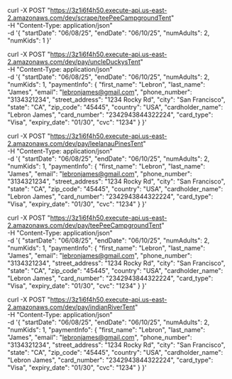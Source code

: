 curl -X POST "https://3z1i6f4h50.execute-api.us-east-2.amazonaws.com/dev/scrape/teePeeCampgroundTent" \
-H "Content-Type: application/json" \
-d '{
"startDate": "06/08/25",
"endDate": "06/10/25",
"numAdults": 2,
"numKids": 1
}'

curl -X POST "https://3z1i6f4h50.execute-api.us-east-2.amazonaws.com/dev/pay/uncleDuckysTent" \
-H "Content-Type: application/json" \
-d '{
"startDate": "06/08/25",
"endDate": "06/10/25",
"numAdults": 2,
"numKids": 1,
"paymentInfo": {
"first_name": "Lebron",
"last_name": "James",
"email": "lebronjames@gmail.com",
"phone_number": "3134321234",
"street_address": "1234 Rocky Rd",
"city": "San Francisco",
"state": "CA",
"zip_code": "45445",
"country": "USA",
"cardholder_name": "Lebron James",
"card_number": "2342943844322224",
"card_type": "Visa",
"expiry_date": "01/30",
"cvc": "1234"
}
}'

curl -X POST "https://3z1i6f4h50.execute-api.us-east-2.amazonaws.com/dev/pay/leelanauPinesTent" \
-H "Content-Type: application/json" \
-d '{
"startDate": "06/08/25",
"endDate": "06/10/25",
"numAdults": 2,
"numKids": 1,
"paymentInfo": {
"first_name": "Lebron",
"last_name": "James",
"email": "lebronjames@gmail.com",
"phone_number": "3134321234",
"street_address": "1234 Rocky Rd",
"city": "San Francisco",
"state": "CA",
"zip_code": "45445",
"country": "USA",
"cardholder_name": "Lebron James",
"card_number": "2342943844322224",
"card_type": "Visa",
"expiry_date": "01/30",
"cvc": "1234"
}
}'

curl -X POST "https://3z1i6f4h50.execute-api.us-east-2.amazonaws.com/dev/pay/teePeeCampgroundTent" \
-H "Content-Type: application/json" \
-d '{
"startDate": "06/08/25",
"endDate": "06/10/25",
"numAdults": 2,
"numKids": 1,
"paymentInfo": {
"first_name": "Lebron",
"last_name": "James",
"email": "lebronjames@gmail.com",
"phone_number": "3134321234",
"street_address": "1234 Rocky Rd",
"city": "San Francisco",
"state": "CA",
"zip_code": "45445",
"country": "USA",
"cardholder_name": "Lebron James",
"card_number": "2342943844322224",
"card_type": "Visa",
"expiry_date": "01/30",
"cvc": "1234"
}
}'

curl -X POST "https://3z1i6f4h50.execute-api.us-east-2.amazonaws.com/dev/pay/indianRiverTent" \
-H "Content-Type: application/json" \
-d '{
"startDate": "06/08/25",
"endDate": "06/10/25",
"numAdults": 2,
"numKids": 1,
"paymentInfo": {
"first_name": "Lebron",
"last_name": "James",
"email": "lebronjames@gmail.com",
"phone_number": "3134321234",
"street_address": "1234 Rocky Rd",
"city": "San Francisco",
"state": "CA",
"zip_code": "45445",
"country": "USA",
"cardholder_name": "Lebron James",
"card_number": "2342943844322224",
"card_type": "Visa",
"expiry_date": "01/30",
"cvc": "1234"
}
}'
